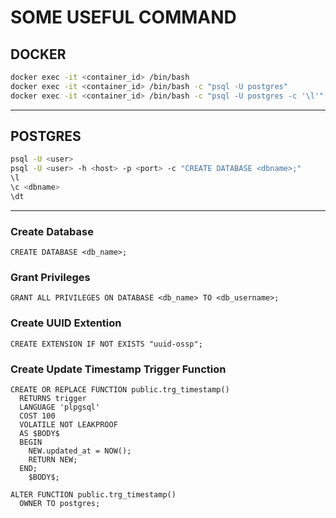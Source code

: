 # SOME USEFUL COMMAND

## DOCKER

```bash
docker exec -it <container_id> /bin/bash
docker exec -it <container_id> /bin/bash -c "psql -U postgres"
docker exec -it <container_id> /bin/bash -c "psql -U postgres -c '\l'"
```

---

## POSTGRES

```bash
psql -U <user>
psql -U <user> -h <host> -p <port> -c "CREATE DATABASE <dbname>;"
\l
\c <dbname>
\dt
```

---

### Create Database

```postgres
CREATE DATABASE <db_name>;
```

### Grant Privileges

```postgres
GRANT ALL PRIVILEGES ON DATABASE <db_name> TO <db_username>;
```

### Create UUID Extention

```postgres
CREATE EXTENSION IF NOT EXISTS "uuid-ossp";
```

### Create Update Timestamp Trigger Function

```postgres
CREATE OR REPLACE FUNCTION public.trg_timestamp()
  RETURNS trigger
  LANGUAGE 'plpgsql'
  COST 100
  VOLATILE NOT LEAKPROOF
  AS $BODY$
  BEGIN
    NEW.updated_at = NOW();
    RETURN NEW;
  END;
    $BODY$;

ALTER FUNCTION public.trg_timestamp()
  OWNER TO postgres;
```